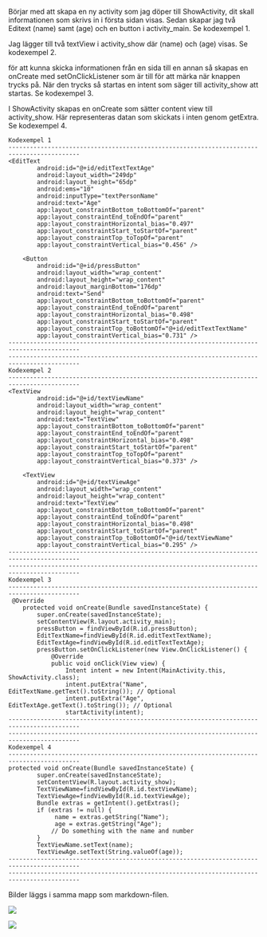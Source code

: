 
Börjar med att skapa en ny activity som jag döper till ShowActivity, dit skall informationen som skrivs in i första sidan visas.
Sedan skapar jag två Editext (name) samt (age) och en button i activity_main. Se kodexempel 1.

Jag lägger till två textView i activity_show där (name) och (age) visas. Se kodexempel 2.

för att kunna skicka informationen från en sida till en annan så skapas en onCreate med setOnClickListener som är till för att märka när knappen trycks på. 
När den trycks så startas en intent som säger till activity_show att startas. Se kodexempel 3.

I ShowActivity skapas en onCreate som sätter content view till activity_show. Här representeras datan som skickats i inten genom getExtra. Se kodexempel 4.

```
Kodexempel 1
------------------------------------------------------------------------------------------
<EditText
        android:id="@+id/editTextTextAge"
        android:layout_width="249dp"
        android:layout_height="65dp"
        android:ems="10"
        android:inputType="textPersonName"
        android:text="Age"
        app:layout_constraintBottom_toBottomOf="parent"
        app:layout_constraintEnd_toEndOf="parent"
        app:layout_constraintHorizontal_bias="0.497"
        app:layout_constraintStart_toStartOf="parent"
        app:layout_constraintTop_toTopOf="parent"
        app:layout_constraintVertical_bias="0.456" />

    <Button
        android:id="@+id/pressButton"
        android:layout_width="wrap_content"
        android:layout_height="wrap_content"
        android:layout_marginBottom="176dp"
        android:text="Send"
        app:layout_constraintBottom_toBottomOf="parent"
        app:layout_constraintEnd_toEndOf="parent"
        app:layout_constraintHorizontal_bias="0.498"
        app:layout_constraintStart_toStartOf="parent"
        app:layout_constraintTop_toBottomOf="@+id/editTextTextName"
        app:layout_constraintVertical_bias="0.731" />
------------------------------------------------------------------------------------------
------------------------------------------------------------------------------------------
Kodexempel 2
------------------------------------------------------------------------------------------
<TextView
        android:id="@+id/textViewName"
        android:layout_width="wrap_content"
        android:layout_height="wrap_content"
        android:text="TextView"
        app:layout_constraintBottom_toBottomOf="parent"
        app:layout_constraintEnd_toEndOf="parent"
        app:layout_constraintHorizontal_bias="0.498"
        app:layout_constraintStart_toStartOf="parent"
        app:layout_constraintTop_toTopOf="parent"
        app:layout_constraintVertical_bias="0.373" />

    <TextView
        android:id="@+id/textViewAge"
        android:layout_width="wrap_content"
        android:layout_height="wrap_content"
        android:text="TextView"
        app:layout_constraintBottom_toBottomOf="parent"
        app:layout_constraintEnd_toEndOf="parent"
        app:layout_constraintHorizontal_bias="0.498"
        app:layout_constraintStart_toStartOf="parent"
        app:layout_constraintTop_toBottomOf="@+id/textViewName"
        app:layout_constraintVertical_bias="0.295" />
------------------------------------------------------------------------------------------
------------------------------------------------------------------------------------------
Kodexempel 3
------------------------------------------------------------------------------------------
 @Override
    protected void onCreate(Bundle savedInstanceState) {
        super.onCreate(savedInstanceState);
        setContentView(R.layout.activity_main);
        pressButton = findViewById(R.id.pressButton);
        EditTextName=findViewById(R.id.editTextTextName);
        EditTextAge=findViewById(R.id.editTextTextAge);
        pressButton.setOnClickListener(new View.OnClickListener() {
            @Override
            public void onClick(View view) {
                Intent intent = new Intent(MainActivity.this, ShowActivity.class);
                intent.putExtra("Name", EditTextName.getText().toString()); // Optional
                intent.putExtra("Age", EditTextAge.getText().toString()); // Optional
                startActivity(intent);
------------------------------------------------------------------------------------------
------------------------------------------------------------------------------------------
Kodexempel 4
------------------------------------------------------------------------------------------
protected void onCreate(Bundle savedInstanceState) {
        super.onCreate(savedInstanceState);
        setContentView(R.layout.activity_show);
        TextViewName=findViewById(R.id.textViewName);
        TextViewAge=findViewById(R.id.textViewAge);
        Bundle extras = getIntent().getExtras();
        if (extras != null) {
             name = extras.getString("Name");
             age = extras.getString("Age");
            // Do something with the name and number
        }
        TextViewName.setText(name);
        TextViewAge.setText(String.valueOf(age));
------------------------------------------------------------------------------------------
------------------------------------------------------------------------------------------

```

Bilder läggs i samma mapp som markdown-filen.

![](img_1.png)

![](img.png)

